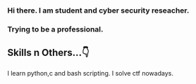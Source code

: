 ### Hi there. I am student and cyber security reseacher. 
### Trying to be a professional.  
## Skills n Others...👇
I learn python,c and bash scripting. I solve ctf nowadays.
<!--
**EfeKoparal/EfeKoparal** is a ✨ _special_ ✨ repository because its `README.md` (this file) appears on your GitHub profile.

Here are some ideas to get you started:

- 🔭 I’m currently working on ...
- 🌱 I’m currently learning ...
- 👯 I’m looking to collaborate on ...
- 🤔 I’m looking for help with ...
- 💬 Ask me about ...
- 📫 How to reach me: ...
- 😄 Pronouns: ...
- ⚡ Fun fact: ...
-->
